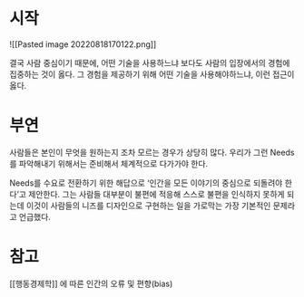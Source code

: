 

# 시작
![[Pasted image 20220818170122.png]]

결국 사람 중심이기 때문에, 어떤 기술을 사용하느냐 보다도 사람의 입장에서의 경험에 집중하는 것이 옳다. 그 경험을 제공하기 위해 어떤 기술을 사용해야하느냐, 이런 접근이 옳다.


# 부연

사람들은 본인이 무엇을 원하는지 조차 모르는 경우가 상당히 많다. 우리가 그런 Needs를 파악해내기 위해서는 준비해서 체계적으로 다가가야 한다. 


Needs를 수요로 전환하기 위한 해답으로 ‘인간을 모든 이야기의 중심으로 되돌려야 한다’고 제안한다. 그는 사람들 대부분이 불편에 적응해 스스로 불편을 인식하지 못하게 되는데 이것이 사람들의 니즈를 디자인으로 구현하는 일을 가로막는 가장 기본적인 문제라고 언급했다.



# 참고
[[행동경제학]] 에 따른 인간의 오류 및 편향(bias)
